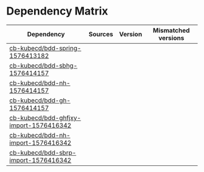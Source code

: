 # Dependency Matrix

Dependency | Sources | Version | Mismatched versions
---------- | ------- | ------- | -------------------
[cb-kubecd/bdd-spring-1576413182](https://github.com/cb-kubecd/bdd-spring-1576413182.git) |  | []() | 
[cb-kubecd/bdd-sbhg-1576414157](https://github.com/cb-kubecd/bdd-sbhg-1576414157.git) |  | []() | 
[cb-kubecd/bdd-nh-1576414157](https://github.com/cb-kubecd/bdd-nh-1576414157.git) |  | []() | 
[cb-kubecd/bdd-gh-1576414157](https://github.com/cb-kubecd/bdd-gh-1576414157.git) |  | []() | 
[cb-kubecd/bdd-ghfjxy-import-1576416342](https://github.com/cb-kubecd/bdd-ghfjxy-import-1576416342.git) |  | []() | 
[cb-kubecd/bdd-nh-import-1576416342](https://github.com/cb-kubecd/bdd-nh-import-1576416342.git) |  | []() | 
[cb-kubecd/bdd-sbrp-import-1576416342](https://github.com/cb-kubecd/bdd-sbrp-import-1576416342.git) |  | []() | 
